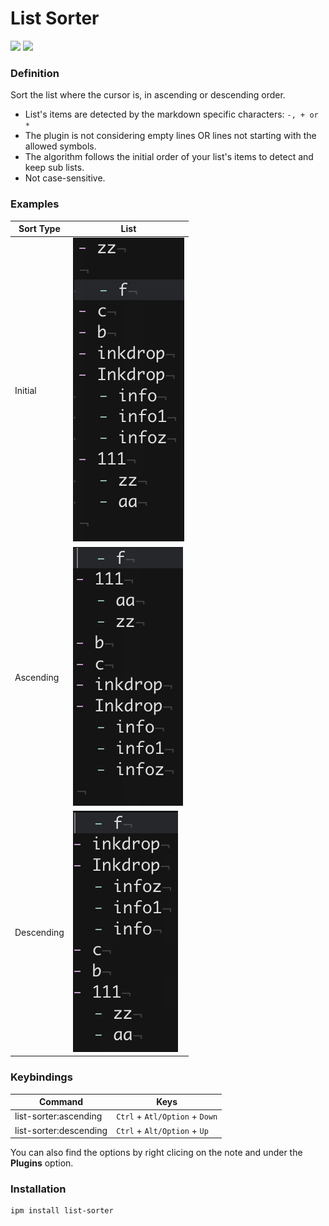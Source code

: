 # List Sorter
![](https://inkdrop-plugin-badge.vercel.app/api/version/list-sorter)
![](https://inkdrop-plugin-badge.vercel.app/api/downloads/list-sorter)

### Definition

Sort the list where the cursor is, in ascending or descending order.

- List's items are detected by the markdown specific characters:  ```-, + or *```
- The plugin is not considering empty lines OR lines not starting with the allowed symbols.
- The algorithm follows the initial order of your list's items to detect and keep sub lists.
- Not case-sensitive.
### Examples
| Sort Type  | List                                                                                                   |
| ---------- | ------------------------------------------------------------------------------------------------------ |
| Initial    | ![Screenshot](https://raw.githubusercontent.com/ezLimon/inkdrop_list-sorter/master/images/initial.png) |
| Ascending  | ![Screenshot](https://raw.githubusercontent.com/ezLimon/inkdrop_list-sorter/master/images/asc.png)     |
| Descending | ![Screenshot](https://raw.githubusercontent.com/ezLimon/inkdrop_list-sorter/master/images/desc.png)    |



### Keybindings
| Command                | Keys                                       |
| ---------------------- | ------------------------------------------ |
| list-sorter:ascending  | ```Ctrl``` + ```Atl/Option``` + ```Down``` |
| list-sorter:descending | ```Ctrl``` + ```Alt/Option``` + ```Up```   |

You can also find the options by right clicing on the note and under the **Plugins** option.

### Installation
```
ipm install list-sorter
```
